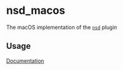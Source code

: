 # nsd_macos

The macOS implementation of the [`nsd`][1] plugin

## Usage

[Documentation][1]

[1]: https://github.com/sebastianhaberey/nsd
